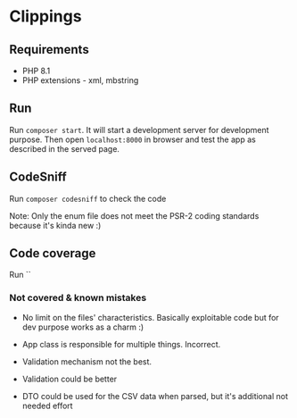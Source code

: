 # Clippings

## Requirements

- PHP 8.1
- PHP extensions - xml, mbstring

## Run

Run `composer start`. It will start a development server for development purpose. 
Then open `localhost:8000` in browser and test the app as described in the served page.

## CodeSniff

Run `composer codesniff` to check the code

Note: Only the enum file does not meet the PSR-2 coding standards because it's kinda new :)

## Code coverage

Run ``

### Not covered & known mistakes

- No limit on the files' characteristics. Basically exploitable code but for dev purpose works as a charm :)

- App class is responsible for multiple things. Incorrect.
- Validation mechanism not the best.
- Validation could be better
- DTO could be used for the CSV data when parsed, but it's additional not needed effort 